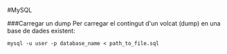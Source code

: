 #MySQL

###Carregar un dump
Per carregar el contingut d'un volcat (dump) en una base de dades existent:
```
mysql -u user -p database_name < path_to_file.sql
```
